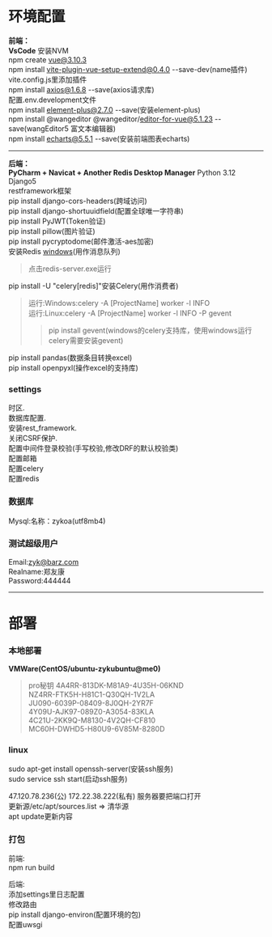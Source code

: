 # 环境配置
**前端：**    
**VsCode**
安装NVM  
npm create vue@3.10.3  
npm install vite-plugin-vue-setup-extend@0.4.0 --save-dev(name插件)  
vite.config.js里添加插件    
npm install axios@1.6.8 --save(axios请求库)  
配置.env.development文件   
npm install element-plus@2.7.0 --save(安装element-plus)  
npm install @wangeditor @wangeditor/editor-for-vue@5.1.23 --save(wangEditor5 富文本编辑器)  
npm install echarts@5.5.1 --save(安装前端图表echarts)  

---

**后端：**  
**PyCharm + Navicat + Another Redis Desktop Manager**
Python 3.12  
Django5  
restframework框架  
pip install django-cors-headers(跨域访问)   
pip install django-shortuuidfield(配置全球唯一字符串)  
pip install PyJWT(Token验证)  
pip install pillow(图片验证)  
pip install pycryptodome(邮件激活-aes加密)   
安装Redis [windows](https://github.com/tporadowski/redis/releases)(用作消息队列)   
>点击redis-server.exe运行    

pip install -U "celery[redis]"安装Celery(用作消费者)    
> 运行:Windows:celery -A [ProjectName] worker -l INFO  
> 运行:Linux:celery -A [ProjectName] worker -l INFO -P gevent   
>>pip install gevent(windows的celery支持库，使用windows运行celery需要安装gevent)     

pip install pandas(数据条目转换excel)  
pip install openpyxl(操作excel的支持库)    

### settings  
时区.  
数据库配置.  
安装rest_framework.  
关闭CSRF保护.  
配置中间件登录校验(手写校验,修改DRF的默认校验类)  
配置邮箱  
配置celery  
配置redis  

### 数据库  
Mysql:名称：zykoa(utf8mb4)  

### 测试超级用户
Email:zyk@barz.com  
Realname:郑友康  
Password:444444

---

# 部署  
### 本地部署  
**VMWare(CentOS/ubuntu-zykubuntu@me0)**  
> pro秘钥
>4A4RR-813DK-M81A9-4U35H-06KND  
>NZ4RR-FTK5H-H81C1-Q30QH-1V2LA  
>JU090-6039P-08409-8J0QH-2YR7F  
>4Y09U-AJK97-089Z0-A3054-83KLA  
>4C21U-2KK9Q-M8130-4V2QH-CF810  
>MC60H-DWHD5-H80U9-6V85M-8280D  

### linux
sudo apt-get install openssh-server(安装ssh服务)  
sudo service ssh start(启动ssh服务)   

47.120.78.236(公)
172.22.38.222(私有)
服务器要把端口打开      
更新源/etc/apt/sources.list => 清华源   
apt update更新内容    

### 打包  
前端:  
npm run build

后端:  
添加settings里日志配置   
修改路由  
pip install django-environ(配置环境的包)    
配置uwsgi  